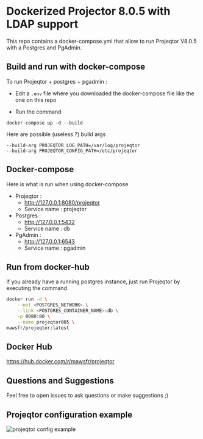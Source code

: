 # Dockerized Projector 8.0.5 with LDAP support
This repo contains a docker-compose.yml that allow to run Projeqtor V8.0.5 with a Postgres and PgAdmin.

## Build and run with docker-compose 

To run Projeqtor + postgres + pgadmin :

- Edit a `.env` file where you downloaded the docker-compose file like the one on this repo

- Run the command

```
docker-compose up -d --build
```

Here are possible (useless ?) build args 

```
--build-arg PROJEQTOR_LOG_PATH=/var/log/projeqtor
--build-arg PROJEQTOR_CONFIG_PATH=/etc/projeqtor
```

## Docker-compose
Here is what is run when using docker-compose
- Projeqtor : 
    - http://127.0.0.1:8080/projeqtor
    - Service name : projeqtor
- Postgres : 
    - http://127.0.0.1:5432
    - Service name : db
- PgAdmin : 
    - http://127.0.0.1:6543
    - Service name : pgadmin

## Run from docker-hub
If you already have a running postgres instance, just run Projeqtor by executing the command
```bash
docker run -d \
    --net <POSTGRES_NETWORK> \
    --link <POSTGRES_CONTAINER_NAME>:db \
    -p 8080:80 \
    --name projeqtor805 \
mawsfr/projeqtor:latest
```

## Docker Hub
https://hub.docker.com/r/mawsfr/projeqtor

## Questions and Suggestions
Feel free to open issues to ask questions or make suggestions ;)

## Projeqtor configuration example
![projeqtor config example](img/projeqtor.png?raw=true "Configuration example")
